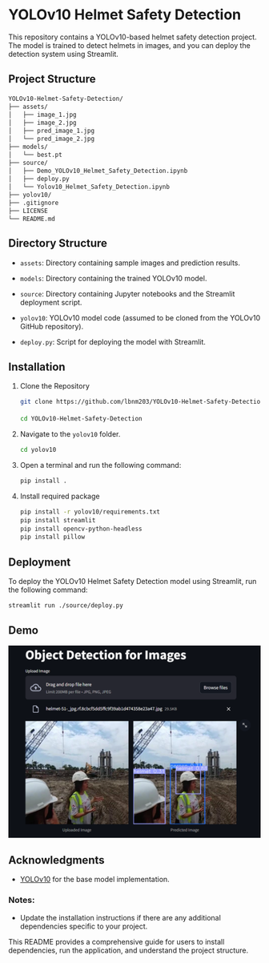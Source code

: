 # YOLOv10 Helmet Safety Detection

This repository contains a YOLOv10-based helmet safety detection project. The model is trained to detect helmets in images, and you can deploy the detection system using Streamlit.

## Project Structure

```plaintext
YOLOv10-Helmet-Safety-Detection/
├── assets/
│   ├── image_1.jpg
│   ├── image_2.jpg
│   ├── pred_image_1.jpg
│   └── pred_image_2.jpg
├── models/
│   └── best.pt
├── source/
│   ├── Demo_YOLOv10_Helmet_Safety_Detection.ipynb
│   ├── deploy.py
│   └── Yolov10_Helmet_Safety_Detection.ipynb
├── yolov10/
├── .gitignore
├── LICENSE
└── README.md
```
## Directory Structure

- `assets`: Directory containing sample images and prediction results.

- `models`: Directory containing the trained YOLOv10 model.

- `source`: Directory containing Jupyter notebooks and the Streamlit deployment script.

- `yolov10`: YOLOv10 model code (assumed to be cloned from the YOLOv10 GitHub repository).

- `deploy.py`: Script for deploying the model with Streamlit.

## Installation
1. Clone the Repository
   ```bash
   git clone https://github.com/lbnm203/YOLOv10-Helmet-Safety-Detection.git

   cd YOLOv10-Helmet-Safety-Detection
   ```

2. Navigate to the `yolov10` folder.
   ```bash
   cd yolov10
   ```

3. Open a terminal and run the following command:
   ```bash
   pip install .
   ```

4. Install required package
   ```bash
   pip install -r yolov10/requirements.txt
   pip install streamlit
   pip install opencv-python-headless
   pip install pillow
   ```

## Deployment
To deploy the YOLOv10 Helmet Safety Detection model using Streamlit, run the following command:
   ```bash
   streamlit run ./source/deploy.py
   ```

## Demo 
<p align = 'center'>
   <img src='./assets/pred_image_3.png'>
</p>


## Acknowledgments
- [YOLOv10](https://github.com/THU-MIG/yolov10) for the base model implementation.

### Notes:
- Update the installation instructions if there are any additional dependencies specific to your project.

This README provides a comprehensive guide for users to install dependencies, run the application, and understand the project structure.

